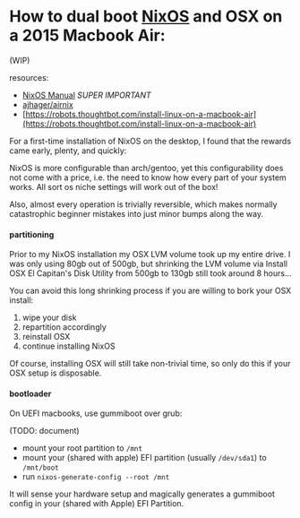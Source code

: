 # How to dual boot [NixOS](http://nixos.org) and OSX on a 2015 Macbook Air:

(WIP)

resources:
- [NixOS Manual](http://nixos.org/nix/manual/) *SUPER IMPORTANT*
- [ajhager/airnix](https://github.com/ajhager/airnix)
- [https://robots.thoughtbot.com/install-linux-on-a-macbook-air](https://robots.thoughtbot.com/install-linux-on-a-macbook-air)

For a first-time installation of NixOS on the desktop, I found that the rewards came early, plenty, and quickly:

NixOS is more configurable than arch/gentoo, yet this configurability does not come with a price, i.e. the need to know how every part of your system works. All sort os niche settings will work out of the box!

Also, almost every operation is trivially reversible, which makes normally catastrophic beginner mistakes into just minor bumps along the way.

#### partitioning
Prior to my NixOS installation my OSX LVM volume took up my entire drive. I was only using 80gb out of 500gb, but shrinking the LVM volume via Install OSX El Capitan's Disk Utility from 500gb to 130gb still took around 8 hours...

You can avoid this long shrinking process if you are willing to bork your OSX install: 
1. wipe your disk
2. repartition accordingly
3. reinstall OSX
4. continue installing NixOS

Of course, installing OSX will still take non-trivial time, so only do this if your OSX setup is disposable.

#### bootloader
On UEFI macbooks, use gummiboot over grub:

(TODO: document)

- mount your root partition to `/mnt`
- mount your (shared with apple) EFI partition (usually `/dev/sda1`) to `/mnt/boot`
- run `nixos-generate-config --root /mnt`

It will sense your hardware setup and magically generates a gummiboot config in your (shared with Apple) EFI Partition.



